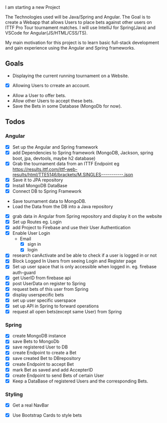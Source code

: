 I am starting a new Project

The Technologies used will be Java/Spring and Angular.
The Goal is to create a Webapp that allows Users to place bets against other users on ITTF Pro Tour tournament matches.
I will use IntelliJ for Spring(Java) and VSCode for Angular(JS/HTML/CSS/TS).

My main motivation for this project is to learn basic full-stack development and gain experience using the Angular and Spring frameworks.

## Goals

* Displaying the current running tournament on a Website.
* [x] Allowing Users to crreate an account.
* Allow a User to offer bets.
* Allow other Users to accept these bets.
* Save the Bets in some Database (MongoDb for now).

## Todos

### Angular

* [x] Set up the Angular and Spring framework
* [x] add Dependencies to Spring framework (MongoDB, Jackson, spring boot, jpa, devtools, maybe h2 database)
* [x] Grab the tournament data from an ITTF Endpoint eg https://results.ittf.com/ittf-web-results/html/TTE5146/brackets/M.SINGLES-----------.json
* [x] Save it to JPA repository
* [x] Install MongoDB DataBase
* [x] Connect DB to Spring Framework
* Save tournament data to MongoDB.
* Load the Data from the DB into a Java repository
* [x] grab data in Angular from Spring repository and display it on the website
* [x] Set up Routes eg. Login
* [x] add Project to Firebase and use their User Authentication
* [x] Enable User Login
  * Email
    * [x] sign in
    * [x] login
* [x] research canActivate and be able to check if a user is logged in or not
* [x] Block Logged In Users from seeing Login and Register page
* [x] Set up user space that is only accessible when logged in. eg. firebase auth-guard
* [x] get UserID from firebase api
* [x] post UserData on register to Spring
* [x] request bets of this user from Spring
* [x] display userspecific bets
* [x] set up user specific userspace
* [x] set up API in Spring to forward operations
* [x] request all open bets(except same User) from Spring

### Spring

* [x] create MongoDB instance
* [x] save Bets to MongoDb
* [x] save registered User to DB
* [x] create Endpoint to create a Bet
* [x] save created Bet to DBrepository
* [x] create Endpoint to accept Bet
* [x] mark Bet as saved and add AccepterID
* [x] create Endpoint to send Bets of certain User
* [x] Keep a DataBase of registered Users and the corresponding Bets.

### Styling

* [x] Get a real NavBar
* [x] Use Bootstrap Cards to style bets





